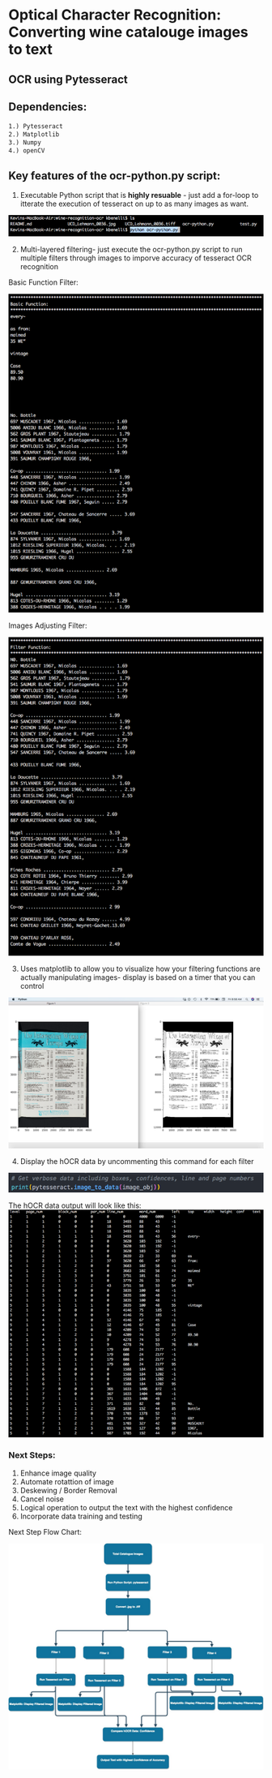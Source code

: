 # Optical Character Recognition: Converting wine catalouge images to text

## OCR using Pytesseract

## Dependencies:

    1.) Pytesseract
    2.) Matplotlib
    3.) Numpy
    4.) openCV

## Key features of the ocr-python.py script:

1. Executable Python script that is **highly resuable** - just add a for-loop to itterate the execution of tesseract on up to as many images as want.

![](images/executable.jpg)

2. Multi-layered filtering- just execute the ocr-python.py script to run multiple filters through images to imporve accuracy of tesseract OCR recognition

Basic Function Filter:

![](images/basic-function.jpg)

Images Adjusting Filter:

![](images/filter-function.jpg)

3. Uses matplotlib to allow you to visualize how your filtering functions are actually manipulating images- display is based on a timer that you can control

![](images/images-plot.jpg)

4. Display the hOCR data by uncommenting this command for each filter

![](images/hocr-command.jpg)

The hOCR data output will look like this:
![](images/hocr.jpg)

### Next Steps:

1. Enhance image quality
2. Automate rotattion of image
3. Deskewing / Border Removal
4. Cancel noise
5. Logical operation to output the text with the highest confidence
6. Incorporate data training and testing

Next Step Flow Chart:

![](images/flow-chart.jpg)
